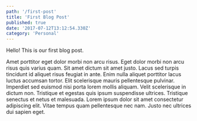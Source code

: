 ```yaml
---
path: '/first-post'
title: 'First Blog Post'
published: true
date: '2017-07-12T13:12:54.330Z'
category: 'Personal'
---
```


Hello! This is our first blog post.

Amet porttitor eget dolor morbi non arcu risus. Eget dolor morbi non arcu risus quis varius quam. Sit amet dictum sit amet justo. Lacus sed turpis tincidunt id aliquet risus feugiat in ante. Enim nulla aliquet porttitor lacus luctus accumsan tortor. Elit scelerisque mauris pellentesque pulvinar. Imperdiet sed euismod nisi porta lorem mollis aliquam. Velit scelerisque in dictum non. Tristique et egestas quis ipsum suspendisse ultrices. Tristique senectus et netus et malesuada. Lorem ipsum dolor sit amet consectetur adipiscing elit. Vitae tempus quam pellentesque nec nam. Justo nec ultrices dui sapien eget.